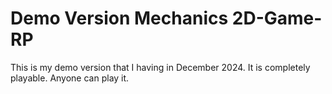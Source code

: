 # Demo Version Mechanics 2D-Game-RP
This is my demo version that I having in December 2024. It is completely playable. Anyone can play it.
